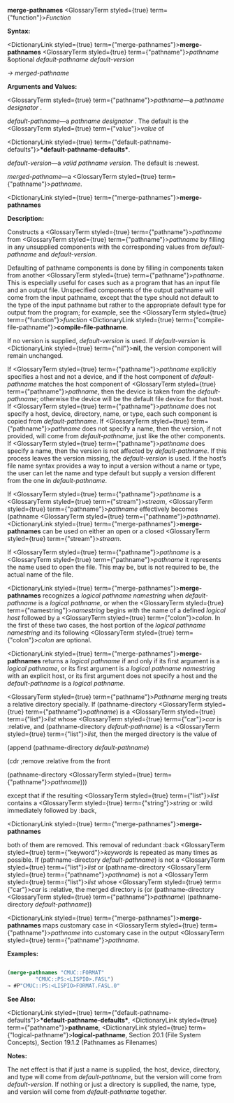 **merge-pathnames** <GlossaryTerm styled={true} term={"function"}><i>Function</i></GlossaryTerm> 



**Syntax:** 



<DictionaryLink styled={true} term={"merge-pathnames"}><b>merge-pathnames</b></DictionaryLink> <GlossaryTerm styled={true} term={"pathname"}><i>pathname</i></GlossaryTerm> &amp;optional *default-pathname default-version* 



*→ merged-pathname* 



**Arguments and Values:** 



<GlossaryTerm styled={true} term={"pathname"}><i>pathname</i></GlossaryTerm>—a *pathname designator* . 



*default-pathname*—a *pathname designator* . The default is the <GlossaryTerm styled={true} term={"value"}><i>value</i></GlossaryTerm> of 



<DictionaryLink styled={true} term={"default-pathname-defaults"}><b>\*default-pathname-defaults\*</b></DictionaryLink>. 



*default-version*—a *valid pathname version*. The default is :newest. 



*merged-pathname*—a <GlossaryTerm styled={true} term={"pathname"}><i>pathname</i></GlossaryTerm>. 







 



 



<DictionaryLink styled={true} term={"merge-pathnames"}><b>merge-pathnames</b></DictionaryLink> 



**Description:** 



Constructs a <GlossaryTerm styled={true} term={"pathname"}><i>pathname</i></GlossaryTerm> from <GlossaryTerm styled={true} term={"pathname"}><i>pathname</i></GlossaryTerm> by filling in any unsupplied components with the corresponding values from *default-pathname* and *default-version*. 



Defaulting of pathname components is done by filling in components taken from another <GlossaryTerm styled={true} term={"pathname"}><i>pathname</i></GlossaryTerm>. This is especially useful for cases such as a program that has an input file and an output file. Unspecified components of the output pathname will come from the input pathname, except that the type should not default to the type of the input pathname but rather to the appropriate default type for output from the program; for example, see the <GlossaryTerm styled={true} term={"function"}><i>function</i></GlossaryTerm> <DictionaryLink styled={true} term={"compile-file-pathname"}><b>compile-file-pathname</b></DictionaryLink>. 



If no version is supplied, *default-version* is used. If *default-version* is <DictionaryLink styled={true} term={"nil"}><b>nil</b></DictionaryLink>, the version component will remain unchanged. 



If <GlossaryTerm styled={true} term={"pathname"}><i>pathname</i></GlossaryTerm> explicitly specifies a host and not a device, and if the host component of *default-pathname* matches the host component of <GlossaryTerm styled={true} term={"pathname"}><i>pathname</i></GlossaryTerm>, then the device is taken from the *default-pathname*; otherwise the device will be the default file device for that host. If <GlossaryTerm styled={true} term={"pathname"}><i>pathname</i></GlossaryTerm> does not specify a host, device, directory, name, or type, each such component is copied from *default-pathname*. If <GlossaryTerm styled={true} term={"pathname"}><i>pathname</i></GlossaryTerm> does not specify a name, then the version, if not provided, will come from *default-pathname*, just like the other components. If <GlossaryTerm styled={true} term={"pathname"}><i>pathname</i></GlossaryTerm> does specify a name, then the version is not affected by *default-pathname*. If this process leaves the version missing, the *default-version* is used. If the host’s file name syntax provides a way to input a version without a name or type, the user can let the name and type default but supply a version different from the one in *default-pathname*. 



If <GlossaryTerm styled={true} term={"pathname"}><i>pathname</i></GlossaryTerm> is a <GlossaryTerm styled={true} term={"stream"}><i>stream</i></GlossaryTerm>, <GlossaryTerm styled={true} term={"pathname"}><i>pathname</i></GlossaryTerm> effectively becomes (pathname <GlossaryTerm styled={true} term={"pathname"}><i>pathname</i></GlossaryTerm>). <DictionaryLink styled={true} term={"merge-pathnames"}><b>merge-pathnames</b></DictionaryLink> can be used on either an open or a closed <GlossaryTerm styled={true} term={"stream"}><i>stream</i></GlossaryTerm>. 



If <GlossaryTerm styled={true} term={"pathname"}><i>pathname</i></GlossaryTerm> is a <GlossaryTerm styled={true} term={"pathname"}><i>pathname</i></GlossaryTerm> it represents the name used to open the file. This may be, but is not required to be, the actual name of the file. 



<DictionaryLink styled={true} term={"merge-pathnames"}><b>merge-pathnames</b></DictionaryLink> recognizes a *logical pathname namestring* when *default-pathname* is a *logical pathname*, or when the <GlossaryTerm styled={true} term={"namestring"}><i>namestring</i></GlossaryTerm> begins with the name of a defined *logical host* followed by a <GlossaryTerm styled={true} term={"colon"}><i>colon</i></GlossaryTerm>. In the first of these two cases, the host portion of the *logical pathname namestring* and its following <GlossaryTerm styled={true} term={"colon"}><i>colon</i></GlossaryTerm> are optional. 



<DictionaryLink styled={true} term={"merge-pathnames"}><b>merge-pathnames</b></DictionaryLink> returns a *logical pathname* if and only if its first argument is a *logical pathname*, or its first argument is a *logical pathname namestring* with an explicit host, or its first argument does not specify a host and the *default-pathname* is a *logical pathname*. 



<GlossaryTerm styled={true} term={"pathname"}><i>Pathname</i></GlossaryTerm> merging treats a relative directory specially. If (pathname-directory <GlossaryTerm styled={true} term={"pathname"}><i>pathname</i></GlossaryTerm>) is a <GlossaryTerm styled={true} term={"list"}><i>list</i></GlossaryTerm> whose <GlossaryTerm styled={true} term={"car"}><i>car</i></GlossaryTerm> is :relative, and (pathname-directory *default-pathname*) is a <GlossaryTerm styled={true} term={"list"}><i>list</i></GlossaryTerm>, then the merged directory is the value of 



(append (pathname-directory *default-pathname*) 



(cdr ;remove :relative from the front 



(pathname-directory <GlossaryTerm styled={true} term={"pathname"}><i>pathname</i></GlossaryTerm>))) 



except that if the resulting <GlossaryTerm styled={true} term={"list"}><i>list</i></GlossaryTerm> contains a <GlossaryTerm styled={true} term={"string"}><i>string</i></GlossaryTerm> or :wild immediately followed by :back, 



 



 



<DictionaryLink styled={true} term={"merge-pathnames"}><b>merge-pathnames</b></DictionaryLink> 



both of them are removed. This removal of redundant :back <GlossaryTerm styled={true} term={"keyword"}><i>keywords</i></GlossaryTerm> is repeated as many times as possible. If (pathname-directory *default-pathname*) is not a <GlossaryTerm styled={true} term={"list"}><i>list</i></GlossaryTerm> or (pathname-directory <GlossaryTerm styled={true} term={"pathname"}><i>pathname</i></GlossaryTerm>) is not a <GlossaryTerm styled={true} term={"list"}><i>list</i></GlossaryTerm> whose <GlossaryTerm styled={true} term={"car"}><i>car</i></GlossaryTerm> is :relative, the merged directory is (or (pathname-directory <GlossaryTerm styled={true} term={"pathname"}><i>pathname</i></GlossaryTerm>) (pathname-directory *default-pathname*)) 



<DictionaryLink styled={true} term={"merge-pathnames"}><b>merge-pathnames</b></DictionaryLink> maps customary case in <GlossaryTerm styled={true} term={"pathname"}><i>pathname</i></GlossaryTerm> into customary case in the output <GlossaryTerm styled={true} term={"pathname"}><i>pathname</i></GlossaryTerm>. 



**Examples:**
```lisp

(merge-pathnames "CMUC::FORMAT" 
		 "CMUC::PS:<LISPIO>.FASL") 
→ #P"CMUC::PS:<LISPIO>FORMAT.FASL.0" 

```
**See Also:** 



<DictionaryLink styled={true} term={"default-pathname-defaults"}><b>\*default-pathname-defaults\*</b></DictionaryLink>, <DictionaryLink styled={true} term={"pathname"}><b>pathname</b></DictionaryLink>, <DictionaryLink styled={true} term={"logical-pathname"}><b>logical-pathname</b></DictionaryLink>, Section 20.1 (File System Concepts), Section 19.1.2 (Pathnames as Filenames) 



**Notes:** 



The net effect is that if just a name is supplied, the host, device, directory, and type will come from *default-pathname*, but the version will come from *default-version*. If nothing or just a directory is supplied, the name, type, and version will come from *default-pathname* together. 





